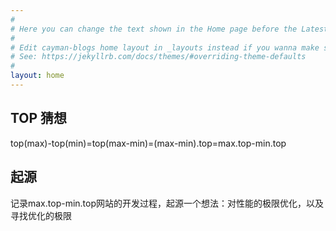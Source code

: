 ```yaml
---
#
# Here you can change the text shown in the Home page before the Latest Posts section.
#
# Edit cayman-blogs home layout in _layouts instead if you wanna make some changes
# See: https://jekyllrb.com/docs/themes/#overriding-theme-defaults
#
layout: home
---
```

## TOP 猜想
top(max)-top(min)=top(max-min)=(max-min).top=max.top-min.top

## 起源
记录max.top-min.top网站的开发过程，起源一个想法：对性能的极限优化，以及寻找优化的极限
